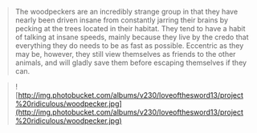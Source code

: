 > The woodpeckers are an incredibly strange group in that they have nearly been driven insane from constantly jarring their brains by pecking at the trees located in their habitat.  They tend to have a habit of talking at insane speeds, mainly because they live by the credo that everything they do needs to be as fast as possible.  Eccentric as they may be, however, they still view themselves as friends to the other animals, and will gladly save them before escaping themselves if they can.

> ![http://img.photobucket.com/albums/v230/loveofthesword13/project%20ridiculous/woodpecker.jpg](http://img.photobucket.com/albums/v230/loveofthesword13/project%20ridiculous/woodpecker.jpg)